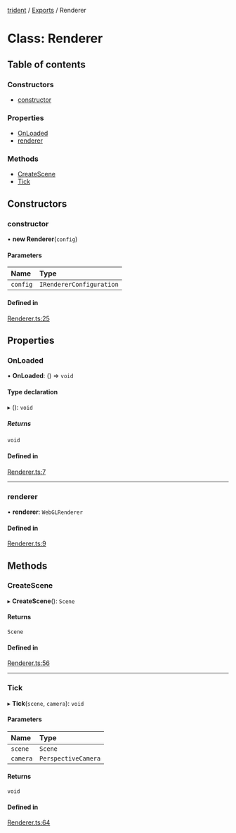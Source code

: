 [trident](../README.md) / [Exports](../modules.md) / Renderer

# Class: Renderer

## Table of contents

### Constructors

- [constructor](Renderer.md#constructor)

### Properties

- [OnLoaded](Renderer.md#onloaded)
- [renderer](Renderer.md#renderer)

### Methods

- [CreateScene](Renderer.md#createscene)
- [Tick](Renderer.md#tick)

## Constructors

### constructor

• **new Renderer**(`config`)

#### Parameters

| Name | Type |
| :------ | :------ |
| `config` | `IRendererConfiguration` |

#### Defined in

[Renderer.ts:25](https://github.com/AIFanatic/Trident/blob/b587800/src/Renderer.ts#L25)

## Properties

### OnLoaded

• **OnLoaded**: () => `void`

#### Type declaration

▸ (): `void`

##### Returns

`void`

#### Defined in

[Renderer.ts:7](https://github.com/AIFanatic/Trident/blob/b587800/src/Renderer.ts#L7)

___

### renderer

• **renderer**: `WebGLRenderer`

#### Defined in

[Renderer.ts:9](https://github.com/AIFanatic/Trident/blob/b587800/src/Renderer.ts#L9)

## Methods

### CreateScene

▸ **CreateScene**(): `Scene`

#### Returns

`Scene`

#### Defined in

[Renderer.ts:56](https://github.com/AIFanatic/Trident/blob/b587800/src/Renderer.ts#L56)

___

### Tick

▸ **Tick**(`scene`, `camera`): `void`

#### Parameters

| Name | Type |
| :------ | :------ |
| `scene` | `Scene` |
| `camera` | `PerspectiveCamera` |

#### Returns

`void`

#### Defined in

[Renderer.ts:64](https://github.com/AIFanatic/Trident/blob/b587800/src/Renderer.ts#L64)
